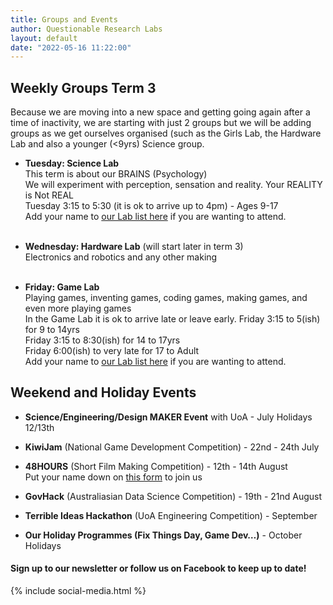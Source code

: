 ```yaml
---
title: Groups and Events
author: Questionable Research Labs
layout: default
date: "2022-05-16 11:22:00"
---
```


## Weekly Groups Term 3

Because we are moving into a new space and getting going again after a time of inactivity, we are starting with just 2 groups but we will be adding groups as we get ourselves organised (such as the Girls Lab, the Hardware Lab and also a younger (<9yrs) Science group. 


 - **Tuesday: Science Lab**<br>
   This term is about our BRAINS (Psychology)<br>
   We will experiment with perception, sensation and reality. Your REALITY is Not REAL<br>
   Tuesday 3:15 to 5:30 (it is ok to arrive up to 4pm) - Ages 9-17<br>
   Add your name to [our Lab list here](https://forms.gle/w5EKZRYk8T3MbXYEA) if you are wanting to attend.<br><br>
   


 - **Wednesday: Hardware Lab**  (will start later in term 3)<br>
   Electronics and robotics and any other making<br><br>

 - **Friday: Game Lab**<br>
   Playing games, inventing games, coding games, making games, and even more playing games<br>
   In the Game Lab it is ok to arrive late or leave early.
    Friday 3:15 to 5(ish) for 9 to 14yrs<br>
    Friday 3:15 to 8:30(ish) for 14 to 17yrs<br>
    Friday 6:00(ish) to very late for 17 to Adult<br>
    Add your name to [our Lab list here](https://forms.gle/DJCqr2UBv97StUHY8) if you are wanting to attend.<br>
    


## Weekend and Holiday Events

 - **Science/Engineering/Design MAKER Event** with UoA - July Holidays 12/13th 

 - **KiwiJam** (National Game Development Competition) - 22nd - 24th July

 - **48HOURS** (Short Film Making Competition) - 12th - 14th August<br>
 Put your name down on [this form](https://forms.gle/FXAhMvhdPrG8McT29) to join us

 - **GovHack** (Australiasian Data Science Competition) - 19th - 21nd August

 - **Terrible Ideas Hackathon** (UoA Engineering Competition) - September

  - **Our Holiday Programmes (Fix Things Day, Game Dev…)** - October Holidays


#### Sign up to our newsletter or follow us on Facebook to keep up to date!


{% include social-media.html %}